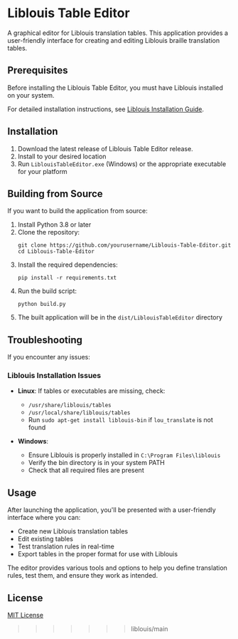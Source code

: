 # Liblouis Table Editor

A graphical editor for Liblouis translation tables. This application provides a user-friendly interface for creating and editing Liblouis braille translation tables.

## Prerequisites

Before installing the Liblouis Table Editor, you must have Liblouis installed on your system.

For detailed installation instructions, see [Liblouis Installation Guide](Prerequisite%20-%20Liblouis%20Installation%20Guide.md).

## Installation

1. Download the latest release of Liblouis Table Editor release.
2. Install to your desired location
3. Run `LiblouisTableEditor.exe` (Windows) or the appropriate executable for your platform

## Building from Source

If you want to build the application from source:

1. Install Python 3.8 or later
2. Clone the repository:
   ```
   git clone https://github.com/yourusername/Liblouis-Table-Editor.git
   cd Liblouis-Table-Editor
   ```
3. Install the required dependencies:
   ```
   pip install -r requirements.txt
   ```
4. Run the build script:
   ```
   python build.py
   ```
5. The built application will be in the `dist/LiblouisTableEditor` directory

## Troubleshooting

If you encounter any issues:

### Liblouis Installation Issues
- **Linux**: If tables or executables are missing, check:
  - `/usr/share/liblouis/tables`
  - `/usr/local/share/liblouis/tables`
  - Run `sudo apt-get install liblouis-bin` if `lou_translate` is not found

- **Windows**: 
  - Ensure Liblouis is properly installed in `C:\Program Files\liblouis`
  - Verify the bin directory is in your system PATH
  - Check that all required files are present

## Usage

After launching the application, you'll be presented with a user-friendly interface where you can:

- Create new Liblouis translation tables
- Edit existing tables
- Test translation rules in real-time
- Export tables in the proper format for use with Liblouis

The editor provides various tools and options to help you define translation rules, test them, and ensure they work as intended.

## License

[MIT License](LICENSE)
>>>>>>> liblouis/main

